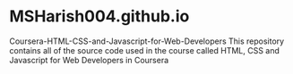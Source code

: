 # MSHarish004.github.io
Coursera-HTML-CSS-and-Javascript-for-Web-Developers
This repository contains all of the source code used in the course called HTML, CSS and Javascript for Web Developers in Coursera
